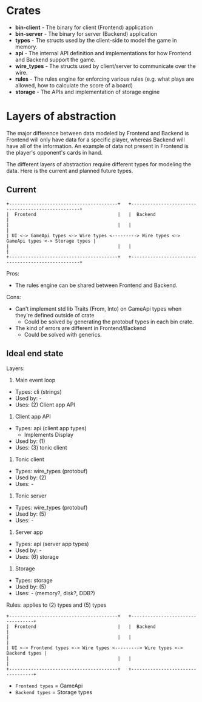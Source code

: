 # Crates

* **bin-client** - The binary for client (Frontend) application
* **bin-server** - The binary for server (Backend) application
* **types** - The structs used by the client-side to model the game in memory.
* **api** - The internal API definition and implementations for how Frontend and Backend support the game.
* **wire_types** - The structs used by client/server to communicate over the wire.
* **rules** - The rules engine for enforcing various rules (e.g. what plays are allowed, how to calculate the score of a board)
* **storage** - The APIs and implementation of storage engine

# Layers of abstraction

The major difference between data modeled by Frontend and Backend is Frontend will only have data for a specific player, whereas Backend will have all of the information. An example of data not present in Frontend is the player's opponent's cards in hand.

The different layers of abstraction require different types for modeling the data. Here is the current and planned future types.

## Current

```
+----------------------------------------+   +---------------------------------------------------+
|  Frontend                              |   |  Backend                                          |
|                                        |   |                                                   |
| UI <-> GameApi types <-> Wire types <---------> Wire types <-> GameApi types <-> Storage types |
|                                        |   |                                                   |
+----------------------------------------+   +---------------------------------------------------+
```

Pros:
* The rules engine can be shared between Frontend and Backend.

Cons:
* Can't implement std lib Traits (From, Into) on GameApi types when they're defined outside of crate
  * Could be solved by generating the protobuf types in each bin crate.
* The kind of errors are different in Frontend/Backend
  * Could be solved with generics.

## Ideal end state

Layers:
1. Main event loop
  * Types: cli (strings)
  * Used by: -
  * Uses: (2) Client app API
1. Client app API
  * Types: api (client app types)
    * Implements Display
  * Used by: (1)
  * Uses: (3) tonic client
1. Tonic client
  * Types: wire_types (protobuf)
  * Used by: (2)
  * Uses: -
1. Tonic server
  * Types: wire_types (protobuf)
  * Used by: (5)
  * Uses: -
1. Server app
  * Types: api (server app types)
  * Used by: -
  * Uses: (6) storage
1. Storage
  * Types: storage
  * Used by: (5)
  * Uses: - (memory?, disk?, DDB?)

Rules: applies to (2) types and (5) types

```
+----------------------------------------+   +----------------------------------+
|  Frontend                              |   |  Backend                         |
|                                        |   |                                  |
| UI <-> Frontend types <-> Wire types <---------> Wire types <-> Backend types |
|                                        |   |                                  |
+----------------------------------------+   +----------------------------------+
```

* `Frontend types` = GameApi
* `Backend types` = Storage types
